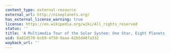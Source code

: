 ```yaml
---
content_type: external-resource
external_url: http://nineplanets.org/
has_external_license_warning: true
license: https://en.wikipedia.org/wiki/All_rights_reserved
status: ''
title: 'A Multimedia Tour of the Solar System: One Star, Eight Planets, and More'
uid: 8a82d570-bc69-4f50-9aaa-62b5d48fa332
wayback_url: ''
---
```

